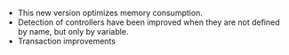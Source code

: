 - This new version optimizes memory consumption.
- Detection of controllers have been improved when they are not defined by name, but only by variable.
- Transaction improvements